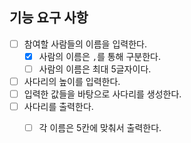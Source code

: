 ## 기능 요구 사항 ##

- [ ] 참여할 사람들의 이름을 입력한다.
    - [X] 사람의 이름은 `,`를 통해 구분한다.
    - [ ] 사람의 이름은 최대 5글자이다.
- [ ] 사다리의 높이를 입력한다.
- [ ] 입력한 값들을 바탕으로 사다리를 생성한다.
- [ ] 사다리를 출력한다.
    - [ ] 각 이름은 5칸에 맞춰서 출력한다.

